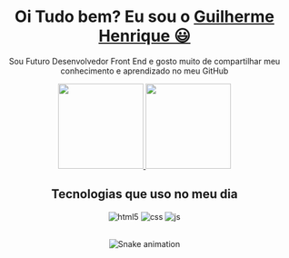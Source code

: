 <div>
  <h1 align="center">
      Oi Tudo bem? Eu sou o 
      <a href="https://www.linkedin.com/in/guilhermehenriquefju/" target="_blank" rel="external">Guilherme Henrique 😃️</a>
  </h1>
</div>

<p align="center">
    Sou Futuro Desenvolvedor Front End e gosto muito de compartilhar meu conhecimento e aprendizado no meu GitHub
</p>

<div align="center">
  <a href="https://github.com/guilhermehenriquemartins">
    <img height="150em" src="https://github-readme-stats.vercel.app/api?username=guilhermehenriquemartins&count_private=true&include_all_commits=true&show_icons=true&theme=dark&hide_border=false&show_owner=true"/>
    <img height="150em" src="https://github-readme-stats.vercel.app/api/top-langs/?username=guilhermehenriquemartins&theme=dark&hide_border=false&&layout=compact"/>
  </a>
</div>

<div>
  <h2 align="center">
    Tecnologias que uso no meu dia
  </h2>
</div>

<div style="display: inline_block" align="center" valign="top">
  <img align="center" alt="html5" src="https://img.shields.io/badge/HTML5-E34F26?style=for-the-badge&logo=html5&logoColor=white" />
  <img align="center" alt="css" src="https://img.shields.io/badge/CSS3-1572B6?style=for-the-badge&logo=css3&logoColor=white" />
  <img align="center" alt="js" src="https://img.shields.io/badge/JavaScript-F7DF1E?style=for-the-badge&logo=javascript&logoColor=black" />
</div><br/>

<div align="center">

  ![Snake animation](https://github.com/danielbped/danielbped/blob/output/github-contribution-grid-snake.svg)
  
</div>
